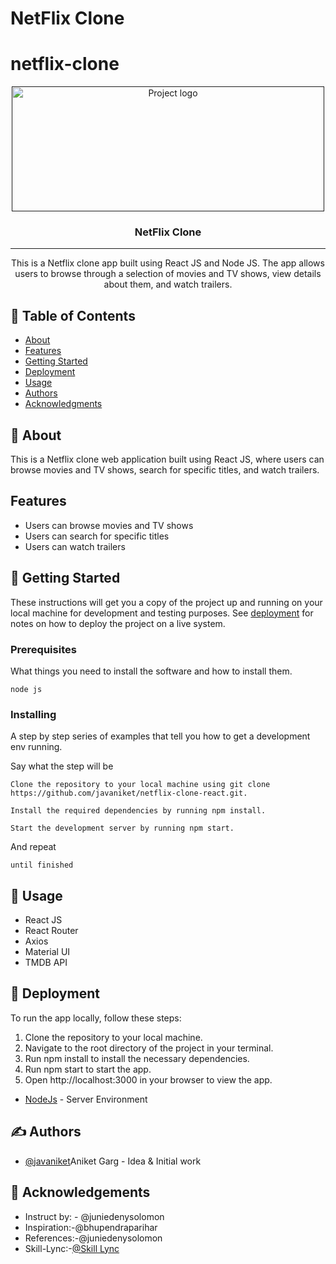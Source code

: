 # NetFlix Clone 

# netflix-clone

<p align="center">
  <a href="" rel="noopener">
 <img width=500px height=200px src="https://user-images.githubusercontent.com/99184393/211183762-03b6e9b4-9fcd-4874-a0e4-20cf00537c06.gif" alt="Project logo"></a>
</p>



<h3 align="center">NetFlix Clone</h3>

---

<p align="center">This is a Netflix clone app built using React JS and Node JS. The app allows users to browse through a selection of movies and TV shows, view details about them, and watch trailers. 
    <br> 
</p>

## 📝 Table of Contents
- [About](#about)
- [Features](#features)
- [Getting Started](#getting_started)
- [Deployment](#deployment)
- [Usage](#usage)
- [Authors](#authors)
- [Acknowledgments](#acknowledgement)

## 🧐 About <a name = "about"></a>
This is a Netflix clone web application built using React JS, where users can browse movies and TV shows, search for specific titles, and watch trailers.
 
## Features<a name = "features"></a>
<ul>
<li>Users can browse movies and TV shows</li>
<li>Users can search for specific titles</li>
<li>Users can watch trailers</li>
</ul>

## 🏁 Getting Started <a name = "getting_started"></a>
These instructions will get you a copy of the project up and running on your local machine for development and testing purposes. See [deployment](#deployment) for notes on how to deploy the project on a live system.

### Prerequisites
What things you need to install the software and how to install them.

```
node js
```

### Installing
A step by step series of examples that tell you how to get a development env running.

Say what the step will be

```
Clone the repository to your local machine using git clone https://github.com/javaniket/netflix-clone-react.git.
```
```
Install the required dependencies by running npm install.
```
```
Start the development server by running npm start.
```

And repeat

```
until finished
```



## 🎈 Usage <a name="usage"></a>

- React JS
- React Router
- Axios
- Material UI
- TMDB API


## 🚀 Deployment <a name = "deployment"></a>
To run the app locally, follow these steps:
<ol>
<li>Clone the repository to your local machine.</li>
<li>Navigate to the root directory of the project in your terminal.</li>
<li>Run npm install to install the necessary dependencies.</li>
<li>Run npm start to start the app.</li>
<li>Open http://localhost:3000 in your browser to view the app.</li>
</ol>





- [NodeJs](https://nodejs.org/en/) - Server Environment

## ✍️ Authors <a name = "authors"></a>
- [@javaniket](https://github.com/javaniket)Aniket Garg - Idea & Initial work


## 🎉 Acknowledgements <a name = "acknowledgement"></a>
- Instruct by: - @juniedenysolomon
- Inspiration:-@bhupendraparihar
- References:-@juniedenysolomon
- Skill-Lync:-[@Skill Lync](https://skill-lync.com)